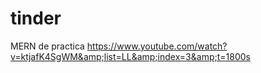 # tinder
MERN de practica https://www.youtube.com/watch?v=ktjafK4SgWM&amp;list=LL&amp;index=3&amp;t=1800s
